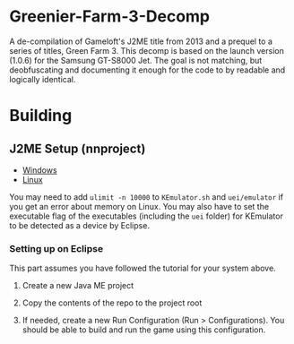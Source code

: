 # Greenier-Farm-3-Decomp
 A de-compilation of Gameloft's J2ME title from 2013 and a prequel to a series of titles, Green Farm 3. This decomp is based on the launch version (1.0.6) for the Samsung GT-S8000 Jet. The goal is not matching, but deobfuscating and documenting it enough for the code to by readable and logically identical.
# Building
## J2ME Setup (nnproject)
- [Windows](https://nnp.nnchan.ru/wiki/?page=j2medevwin)
- [Linux](https://nnp.nnchan.ru/wiki/?page=j2medevlinux)

You may need to add `ulimit -n 10000` to `KEmulator.sh` and `uei/emulator` if you get an error about memory on Linux. You may also have to set the executable flag of the executables (including the `uei` folder) for KEmulator to be detected as a device by Eclipse.

### Setting up on Eclipse
This part assumes you have followed the tutorial for your system above.

1. Create a new Java ME project
2. Copy the contents of the repo to the project root

3. If needed, create a new Run Configuration (Run > Configurations). You should be able to build and run the game using this configuration.
